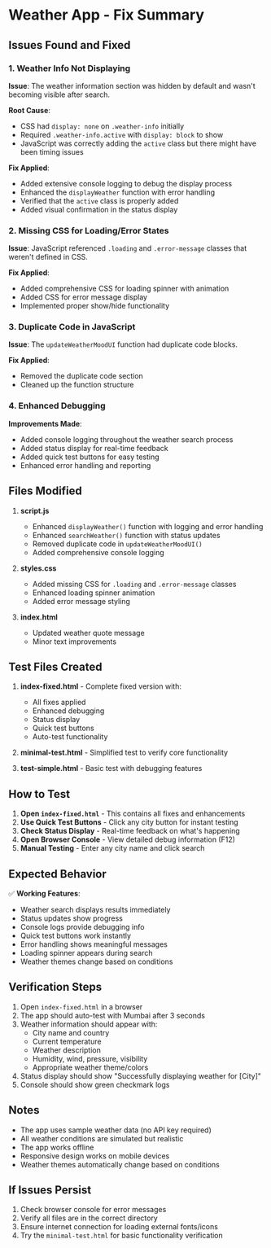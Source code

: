 # Weather App - Fix Summary

## Issues Found and Fixed

### 1. **Weather Info Not Displaying**
**Issue**: The weather information section was hidden by default and wasn't becoming visible after search.

**Root Cause**: 
- CSS had `display: none` on `.weather-info` initially
- Required `.weather-info.active` with `display: block` to show
- JavaScript was correctly adding the `active` class but there might have been timing issues

**Fix Applied**:
- Added extensive console logging to debug the display process
- Enhanced the `displayWeather` function with error handling
- Verified that the `active` class is properly added
- Added visual confirmation in the status display

### 2. **Missing CSS for Loading/Error States**
**Issue**: JavaScript referenced `.loading` and `.error-message` classes that weren't defined in CSS.

**Fix Applied**:
- Added comprehensive CSS for loading spinner with animation
- Added CSS for error message display
- Implemented proper show/hide functionality

### 3. **Duplicate Code in JavaScript**
**Issue**: The `updateWeatherMoodUI` function had duplicate code blocks.

**Fix Applied**:
- Removed the duplicate code section
- Cleaned up the function structure

### 4. **Enhanced Debugging**
**Improvements Made**:
- Added console logging throughout the weather search process
- Added status display for real-time feedback
- Added quick test buttons for easy testing
- Enhanced error handling and reporting

## Files Modified

1. **script.js**
   - Enhanced `displayWeather()` function with logging and error handling
   - Enhanced `searchWeather()` function with status updates
   - Removed duplicate code in `updateWeatherMoodUI()`
   - Added comprehensive console logging

2. **styles.css**
   - Added missing CSS for `.loading` and `.error-message` classes
   - Enhanced loading spinner animation
   - Added error message styling

3. **index.html**
   - Updated weather quote message
   - Minor text improvements

## Test Files Created

1. **index-fixed.html** - Complete fixed version with:
   - All fixes applied
   - Enhanced debugging
   - Status display
   - Quick test buttons
   - Auto-test functionality

2. **minimal-test.html** - Simplified test to verify core functionality

3. **test-simple.html** - Basic test with debugging features

## How to Test

1. **Open `index-fixed.html`** - This contains all fixes and enhancements
2. **Use Quick Test Buttons** - Click any city button for instant testing
3. **Check Status Display** - Real-time feedback on what's happening
4. **Open Browser Console** - View detailed debug information (F12)
5. **Manual Testing** - Enter any city name and click search

## Expected Behavior

✅ **Working Features**:
- Weather search displays results immediately
- Status updates show progress
- Console logs provide debugging info
- Quick test buttons work instantly
- Error handling shows meaningful messages
- Loading spinner appears during search
- Weather themes change based on conditions

## Verification Steps

1. Open `index-fixed.html` in a browser
2. The app should auto-test with Mumbai after 3 seconds
3. Weather information should appear with:
   - City name and country
   - Current temperature
   - Weather description
   - Humidity, wind, pressure, visibility
   - Appropriate weather theme/colors
4. Status display should show "Successfully displaying weather for [City]"
5. Console should show green checkmark logs

## Notes

- The app uses sample weather data (no API key required)
- All weather conditions are simulated but realistic
- The app works offline
- Responsive design works on mobile devices
- Weather themes automatically change based on conditions

## If Issues Persist

1. Check browser console for error messages
2. Verify all files are in the correct directory
3. Ensure internet connection for loading external fonts/icons
4. Try the `minimal-test.html` for basic functionality verification